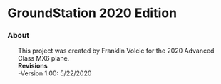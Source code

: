 # GroundStation 2020 Edition

<h3><b>About</b></h3>
<ul>This project was created by Franklin Volcic for the 2020 Advanced Class MX6 plane.<br><b>Revisions</b><br></b>
 -Version 1.00: 5/22/2020</ul>

